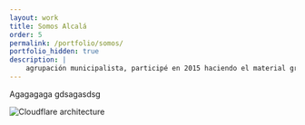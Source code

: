 ```yaml
---
layout: work
title: Somos Alcalá
order: 5
permalink: /portfolio/somos/
portfolio_hidden: true
description: |
    agrupación municipalista, participé en 2015 haciendo el material gráfico de campaña, página web, etc... la gente entró en la institución! 
---
```


Agagagaga gdsagasdsg

![Cloudflare architecture](preview.png)

[jekyll-organization]: https://github.com/jekyll
